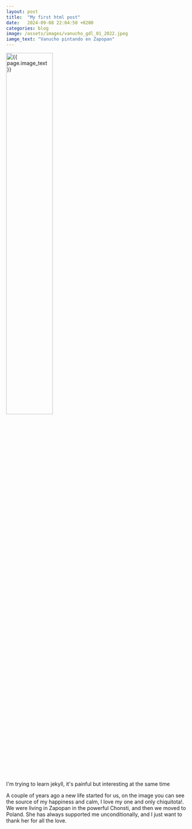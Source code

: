 ```yaml
---
layout: post
title:  "My first html post"
date:   2024-09-08 22:04:50 +0200
categories: blog
image: /assets/images/vanucho_gdl_01_2022.jpeg
iamge_text: "Vanucho pintando en Zapopan"
---
```






<img src="{{ page.image }}" alt="{{ page.image_text }}" class="post-image" style="width: 50%; height: auto;"/>
<p>I'm trying to learn jekyll, it's painful but interesting at the same time</p>
<!--more-->

<p>A couple of years ago a new life started for us, on the image you can see the source of my happiness and calm, I love my one and only chiquitota!. We were living in Zapopan in the powerful Chonsti, and then we moved to Poland. She has always supported me unconditionally, and I just want to thank her for all the love.</p>

